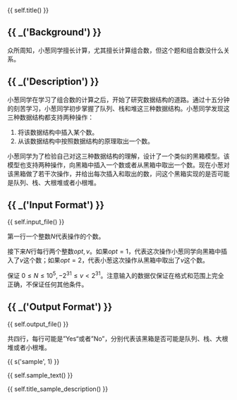{{ self.title() }}

## {{ _('Background') }}

众所周知，小葱同学擅长计算，尤其擅长计算组合数，但这个题和组合数没什么关系。

## {{ _('Description') }}

小葱同学在学习了组合数的计算之后，开始了研究数据结构的道路。通过十五分钟的刻苦学习，小葱同学初步掌握了队列、栈和堆这三种数据结构。小葱同学发现这三种数据结构都支持两种操作：

1. 将该数据结构中插入某个数。
2. 从该数据结构中按照数据结构的原理取出一个数。

小葱同学为了检验自己对这三种数据结构的理解，设计了一个类似的黑箱模型。该模型也支持两种操作，向黑箱中插入一个数或者从黑箱中取出一个数。现在小葱对该黑箱做了若干次操作，并给出每次插入和取出的数，问这个黑箱实现的是否可能是队列、栈、大根堆或者小根堆。

## {{ _('Input Format') }}

{{ self.input_file() }}

第一行一个整数$N$代表操作的个数。

接下来$N$行每行两个整数$opt,v$。如果$opt=1$，代表这次操作小葱同学向黑箱中插入了$v$这个数；如果$opt=2$，代表小葱这次操作从黑箱中取出了$v$这个数。

保证 $0\leq N\leq10^5,-2^{31}\leq v<2^{31}$。注意输入的数据仅保证在格式和范围上完全正确，不保证任何其他条件。

## {{ _('Output Format') }}

{{ self.output_file() }}

共四行，每行可能是”Yes“或者”No”，分别代表该黑箱是否可能是队列、栈、大根堆或者小根堆。

{{ s('sample', 1) }}

{{ self.sample_text() }}

{{ self.title_sample_description() }}
